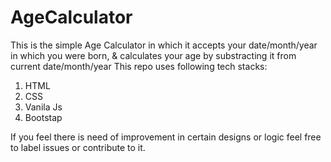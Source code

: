 # AgeCalculator
This is the simple Age Calculator in which it accepts your date/month/year in which you were born, & calculates your age by substracting it from current date/month/year
This repo uses following tech stacks:
 1) HTML
 2) CSS
 3) Vanila Js
 4) Bootstap
 
 If you feel there is need of improvement in certain designs or logic feel free to label issues or contribute to it.
 
